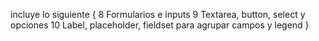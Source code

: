 incluye lo siguiente {
8 Formularios e inputs
9 Textarea, button, select y opciones
10 Label, placeholder, fieldset para agrupar campos y legend
}